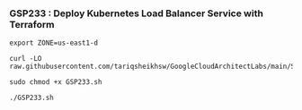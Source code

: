 ### GSP233 :  Deploy Kubernetes Load Balancer Service with Terraform 

```
export ZONE=us-east1-d
```

```
curl -LO raw.githubusercontent.com/tariqsheikhsw/GoogleCloudArchitectLabs/main/Solutions/GSP233.sh

sudo chmod +x GSP233.sh

./GSP233.sh
```
